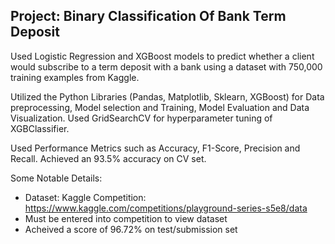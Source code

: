 ## Project: Binary Classification Of Bank Term Deposit

Used Logistic Regression and XGBoost models to predict whether a client would subscribe to a term deposit with a bank using a dataset with 750,000 training examples from Kaggle.

Utilized the Python Libraries (Pandas, Matplotlib, Sklearn, XGBoost) for Data preprocessing, Model selection and Training, Model Evaluation and Data Visualization. Used GridSearchCV for hyperparameter tuning of XGBClassifier.

Used Performance Metrics such as Accuracy, F1-Score, Precision and Recall. Achieved an 93.5% accuracy on CV set.

Some Notable Details:

- Dataset: Kaggle Competition: https://www.kaggle.com/competitions/playground-series-s5e8/data
- Must be entered into competition to view dataset
- Acheived a score of 96.72% on test/submission set
